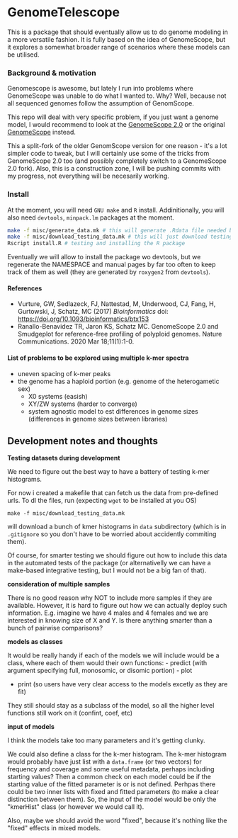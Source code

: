# GenomeTelescope

This is a package that should eventually allow us to do genome modeling in a more versatile fashion. It is fully based on the idea of GenomeScope, but it explores a somewhat broader range of scenarios where these models can be utilised.

### Background & motivation

Genomescope is awesome, but lately I run into problems where GenomeScope was unable to do what I wanted to. Why? Well, because not all sequenced genomes follow the assumption of GenomScope.

This repo will deal with very specific problem, if you just want a genome model, I would recommend to look at the [GenomeScope 2.0](https://github.com/tbenavi1/genomescope2.0) or the original [GenomeScope](https://github.com/schatzlab/genomescope) instead.

This a split-fork of the older GenomScope version for one reason - it's a lot simpler code to tweak, but I will certainly use some of the tricks from GenomeScope 2.0 too (and possibly completely switch to a GenomeScope 2.0 fork). Also, this is a construction zone, I will be pushing commits with my progress, not everything will be necesarily working.

### Install

At the moment, you will need `GNU make` and `R` install. Addinitionally, you will also need `devtools`, `minpack.lm` packages at the moment.

```bash
make -f misc/generate_data.mk # this will generate .Rdata file needed by the package
make -f misc/download_testing_data.mk # this will just download testing data
Rscript install.R # testing and installing the R package
```

Eventually we will allow to install the package wo devtools, but we regenerate the NAMESPACE and manual pages by far too often to keep track of them as well (they are generated by `roxygen2` from `devtools`).

#### References

- Vurture, GW, Sedlazeck, FJ, Nattestad, M, Underwood, CJ, Fang, H, Gurtowski, J, Schatz, MC (2017) *Bioinformatics* doi: https://doi.org/10.1093/bioinformatics/btx153
- Ranallo-Benavidez TR, Jaron KS, Schatz MC. GenomeScope 2.0 and Smudgeplot for reference-free profiling of polyploid genomes. Nature Communications. 2020 Mar 18;11(1):1-0.

#### List of problems to be explored using multiple k-mer spectra

- uneven spacing of k-mer peaks
- the genome has a haploid portion (e.g. genome of the heterogametic sex)
   - X0 systems (easish)
   - XY/ZW systems (harder to converge)
   - system agnostic model to est differences in genome sizes (differences in genome sizes between libraries)


## Development notes and thoughts

**Testing datasets during development**

We need to figure out the best way to have a battery of testing k-mer histograms.

For now i created a makefile that can fetch us the data from pre-defined urls. To dl the files, run (expecting `wget` to be installed at you OS)

```
make -f misc/download_testing_data.mk
```

will download a bunch of kmer histograms in `data` subdirectory (which is in `.gitignore` so you don't have to be worried about accidently commiting them).

Of course, for smarter testing we should figure out how to include this data in the automated tests of the package (or alternativelly we can have a make-based integrative testing, but I would not be a big fan of that).

**consideration of multiple samples**

There is no good reason why NOT to include more samples if they are available. However, it is hard to figure out how we can actually deploy such information. E.g. imagine we have 4 males and 4 females and we are interested in knowing size of X and Y. Is there anything smarter than a bunch of pairwise comparisons?

**models as classes**

It would be really handy if each of the models we will include would be a class, where each of them would their own functions:
	 - predict (with argument specifying full, monosomic, or disomic portion)
	 - plot
   - print (so users have very clear access to the models excetly as they are fit)

They still should stay as a subclass of the model, so all the higher level functions still work on it (confint, coef, etc)

**input of models**

I think the models take too many parameters and it's getting clunky.

We could also define a class for the k-mer histogram. The k-mer histogram would probably have just list with a `data.frame` (or two vectors) for frequency and coverage and some useful metadata, perhaps including starting values? Then a common check on each model could be if the starting value of the fitted parameter is or is not defined. Perhpas there could be two inner lists with fixed and fitted parameters (to make a clear distinction between them). So, the input of the model would be only the "kmerHist" class (or however we would call it).

Also, maybe we should avoid the word "fixed", because it's nothing like the "fixed" effects in mixed models.

